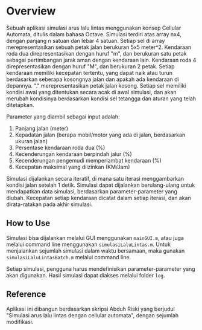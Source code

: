 # Overview

Sebuah aplikasi simulasi arus lalu lintas menggunakan konsep Cellular Automata, ditulis dalam bahasa Octave. Simulasi terdiri atas array nx4, dengan panjang n satuan dan lebar 4 satuan. Setiap sel di array merepresentasikan sebuah petak jalan berukuran 5x5 meter^2. Kendaraan roda dua direpresentasikan dengan huruf "m", dan berukuran satu petak sebagai pertimbangan jarak aman dengan kendaraan lain. Kendaraan roda 4 direpresentasikan dengan huruf "M", dan berukuran 2 petak. Setiap kendaraan memiliki kecepatan tertentu, yang dapat naik atau turun berdasarkan seberapa kosongnya jalan dan apakah ada kendaraan di depannya. "." merepresentasikan petak jalan kosong. Setiap sel memiliki kondisi awal yang ditentukan secara acak di awal simulasi, dan akan merubah kondisinya berdasarkan kondisi sel tetangga dan aturan yang telah ditetapkan.

Parameter yang diambil sebagai input adalah:

1. Panjang jalan (meter)
2. Kepadatan jalan (berapa mobil/motor yang ada di jalan, berdasarkan ukuran jalan)
3. Persentase kendaraan roda dua (%)
4. Kecenderungan kendaraan berpindah jalur (%)
5. Kecenderungan pengemudi memperlambat kendaraan (%)
6. Kecepatan maksimal yang diizinkan (KM/Jam)

Simulasi dijalankan secara iteratif, di mana satu iterasi menggambarkan kondisi jalan setelah 1 detik. Simulasi dapat dijalankan berulang-ulang untuk mendapatkan data simulasi, berdasarkan parameter-parameter yang diubah. Kecepatan setiap kendaraan dicatat dalam setiap iterasi, dan akan dirata-ratakan pada akhir simulasi.

## How to Use

Simulasi bisa dijalankan melalui GUI menggunakan `mainGUI.m`, atau juga melalui command line menggunakan `simulasiLaluLintas.m`. Untuk menjalankan sejumlah simulasi dalam waktu bersamaan, maka gunakan `simulasiLaluLintasBatch.m` melalui command line.

Setiap simulasi, pengguna harus mendefinisikan parameter-parameter yang akan digunakan. Hasil simulasi dapat diakses melalui folder `log`.

## Reference

Aplikasi ini dibangun berdasarkan skripsi Abduh Riski yang berjudul "Simulasi arus lalu lintas dengan cellular automata", dengan sejumlah modifikasi.
